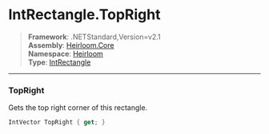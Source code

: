 # IntRectangle.TopRight

> **Framework**: .NETStandard,Version=v2.1  
> **Assembly**: [Heirloom.Core][0]  
> **Namespace**: [Heirloom][0]  
> **Type**: [IntRectangle][1]  

--------------------------------------------------------------------------------

### TopRight

Gets the top right corner of this rectangle.

```cs
IntVector TopRight { get; }
```

[0]: ../Heirloom.Core.md
[1]: Heirloom.IntRectangle.md
